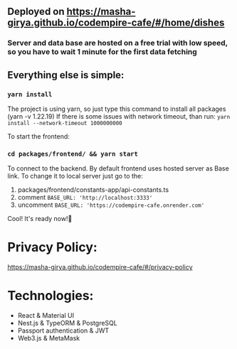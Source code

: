 ## Deployed on https://masha-girya.github.io/codempire-cafe/#/home/dishes

### Server and data base are hosted on a free trial with low speed, so you have to wait 1 minute for the first data fetching

## Everything else is simple:

### `yarn install`

The project is using yarn, so just type this command to install all packages (yarn -v 1.22.19)
If there is some issues with network timeout, than run:
`yarn install --network-timeout 1000000000`

To start the frontend:
### `cd packages/frontend/ && yarn start`

To connect to the backend. By default frontend uses hosted server as Base link. To change it to local server just go to the:
1. packages/frontend/constants-app/api-constants.ts
2. comment `BASE_URL: 'http://localhost:3333'`
3. uncomment `BASE_URL: 'https://codempire-cafe.onrender.com'`

Cool! It's ready now!🚀

# Privacy Policy:
https://masha-girya.github.io/codempire-cafe/#/privacy-policy

# Technologies:
* React & Material UI
* Nest.js & TypeORM & PostgreSQL
* Passport authentication & JWT
* Web3.js & MetaMask

